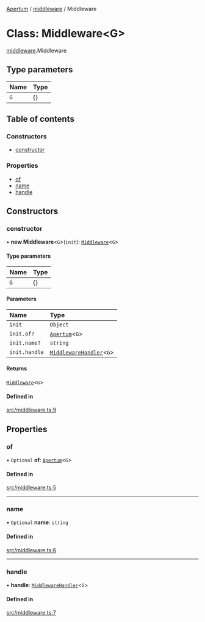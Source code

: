 [Apertum](../README.md) / [middleware](../modules/middleware.md) / Middleware

# Class: Middleware\<G\>

[middleware](../modules/middleware.md).Middleware

## Type parameters

| Name | Type |
| :------ | :------ |
| `G` | {} |

## Table of contents

### Constructors

- [constructor](middleware.Middleware.md#constructor)

### Properties

- [of](middleware.Middleware.md#of)
- [name](middleware.Middleware.md#name)
- [handle](middleware.Middleware.md#handle)

## Constructors

### constructor

• **new Middleware**\<`G`\>(`init`): [`Middleware`](middleware.Middleware.md)\<`G`\>

#### Type parameters

| Name | Type |
| :------ | :------ |
| `G` | {} |

#### Parameters

| Name | Type |
| :------ | :------ |
| `init` | `Object` |
| `init.of?` | [`Apertum`](applications.Apertum.md)\<`G`\> |
| `init.name?` | `string` |
| `init.handle` | [`MiddlewareHandler`](../modules/types.md#middlewarehandler)\<`G`\> |

#### Returns

[`Middleware`](middleware.Middleware.md)\<`G`\>

#### Defined in

[src/middleware.ts:9](https://github.com/iann838/apertum/blob/2d4f1f10a6c85611feec3a2d0f352a36d27ef754/src/middleware.ts#L9)

## Properties

### of

• `Optional` **of**: [`Apertum`](applications.Apertum.md)\<`G`\>

#### Defined in

[src/middleware.ts:5](https://github.com/iann838/apertum/blob/2d4f1f10a6c85611feec3a2d0f352a36d27ef754/src/middleware.ts#L5)

___

### name

• `Optional` **name**: `string`

#### Defined in

[src/middleware.ts:6](https://github.com/iann838/apertum/blob/2d4f1f10a6c85611feec3a2d0f352a36d27ef754/src/middleware.ts#L6)

___

### handle

• **handle**: [`MiddlewareHandler`](../modules/types.md#middlewarehandler)\<`G`\>

#### Defined in

[src/middleware.ts:7](https://github.com/iann838/apertum/blob/2d4f1f10a6c85611feec3a2d0f352a36d27ef754/src/middleware.ts#L7)
